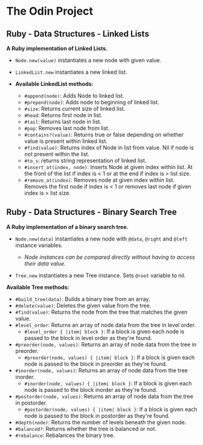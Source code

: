# The Odin Project

## Ruby - Data Structures - Linked Lists 

**A Ruby implementation of Linked Lists.**

- `Node.new(value)` instantiates a new node with given value.

- `LinkedList.new` instantiates a new linked list.

- **Available LinkedList methods:**

  - `#append(node)`: Adds Node to linked list.
  - `#prepend(node)`: Adds node to beginning of linked list.
  - `#size`: Returns current size of linked list.
  - `#head`: Returns first node in list.
  - `#tail`: Returns last node in list.
  - `#pop`: Removes last node from list.
  - `#contains?(value)`: Returns true or false depending on whether value is present within linked list.
  - `#find(value)`: Returns index of Node in list from value. Nil if node is not present within the list.
  - `#to_s`: returns string representation of linked list.
  - `#insert_at(index, node)`: Inserts Node at given index within list. At the front of the list if index is < 1 or at the end if index is > list size.
  - `#remove_at(index)`: Removes node at given index within list. Removes the first node if index is < 1 or removes last node if given index is > list size.

## Ruby - Data Structures - Binary Search Tree

**A Ruby implementation of a binary search tree.**

- `Node.new(data)` instantiates a new node with `@data`, `@right` and `@left` instance variables.
  - *Node instances can be compared directly without having to access their data value.*

- `Tree.new` instantiates a new Tree instance. Sets `@root` variable to nil.

**Available Tree methods:**

- `#build_tree(data)`: Builds a binary tree from an array.
- `#delete(value)`: Deletes the given value from the tree.
- `#find(value)`: Returns the node from the tree that matches the given value.
- `#level_order`: Returns an array of node data from the tree in level order.
  - `#level_order { |item| block }`: If a block is given each node is passed to the block in level order as they're found.
- `#preorder(node, values)`: Returns an array of node data from the tree in preorder.
  - `#preorder(node, values) { |item| block }`: If a block is given each node is passed to the block in preorder as they're found.
- `#inorder(node, values)`: Returns an array of node data from the tree inorder.
  - `#inorder(node, values) { |item| block }`: If a block is given each node is passed to the block inorder as they're found.
- `#postorder(node, values)`: Returns an array of node data from the tree in postorder.
  - `#postorder(node, values) { |item| block }`: If a block is given each node is passed to the block in postorder as they're found.
- `#depth(node)`: Returns the number of levels beneath the given node.
- `#balanced?`: Returns whether the tree is balanced or not.
- `#rebalance`: Rebalances the binary tree.



